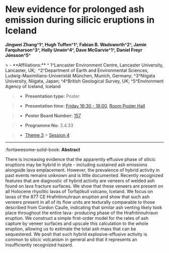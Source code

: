 # New evidence for prolonged ash emission during silicic eruptions in Iceland

**Jingwei Zhang^1^, Hugh Tuffen^1^, Fabian B. Wadsworth^2^, Jamie Farquharson^3^, Holly Unwin^4^, Dave McGarvie^1^, Daníel Freyr Jónsson^5^**

<!-- more -->> - **Affiliations:** ^ 1^Lancaster Environment Centre, Lancaster University, Lancaster, UK;  ^2^Department of Earth and Environmental Sciences, Ludwig-Maximilians-Univeristät München, Munich, Germany; ^3^Niigata University, Niigata, Japan; ^4^British Geological Survey, UK; ^5^Environment Agency of Iceland, Iceland

> - **Presentation type:** Poster

> - **Presentation time:** [Friday 16:30 - 18:00](../sessions_comparison.md#__tabbed_4_6), [Room Poster Hall](../maps_venue.md#__tabbed_1_1)

> - **Poster Board Number:** [157](../map_poster_boards.md#friday)

> - **Programme No:** 3.4.33

> - [Theme 3](../theme3.md) > [Session 4](../sessions/session-3-4.md)

--- 

:fontawesome-solid-book: **Abstract**

There is increasing evidence that the apparently effusive phase of silicic eruptions may be hybrid in style - including sustained ash emissions alongside lava emplacement. However, the prevalence of hybrid activity in past events remains unknown and is little documented. Recently recognized features that are diagnostic of hybrid activity are veneers of welded ash found on lava fracture surfaces. We show that these veneers are present on all Holocene rhyolitic lavas of Torfajökull volcano, Iceland. We focus on lavas of the 877 CE Hrafntinnuhraun eruption and show that such ash veneers present in all of its flow units are texturally comparable to those described from Cordon Caulle, indicating that similar ash venting likely took place throughout the entire lava- producing phase of the Hrafntinnuhraun eruption. We construct a simple first-order model for the rates of ash capture by veneer surfaces and upscale this calculation to the whole eruption, allowing us to estimate the total ash mass that can be sequestered. We posit that such hybrid explosive-effusive activity is common to silicic volcanism in general and that it represents an insufficiently recognized hazard.

